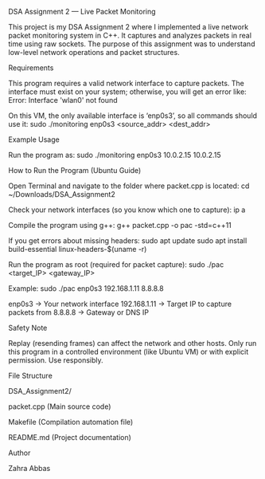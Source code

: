 DSA Assignment 2 — Live Packet Monitoring

This project is my DSA Assignment 2 where I implemented a live network packet monitoring system in C++. It captures and analyzes packets in real time using raw sockets. The purpose of this assignment was to understand low-level network operations and packet structures.

Requirements

This program requires a valid network interface to capture packets.
The interface must exist on your system; otherwise, you will get an error like:
Error: Interface 'wlan0' not found

On this VM, the only available interface is ‘enp0s3’, so all commands should use it:
sudo ./monitoring enp0s3 <source_addr> <dest_addr>

Example Usage

Run the program as:
sudo ./monitoring enp0s3 10.0.2.15 10.0.2.15

How to Run the Program (Ubuntu Guide)

Open Terminal and navigate to the folder where packet.cpp is located:
cd ~/Downloads/DSA_Assignment2

Check your network interfaces (so you know which one to capture):
ip a

Compile the program using g++:
g++ packet.cpp -o pac -std=c++11

If you get errors about missing headers:
sudo apt update
sudo apt install build-essential linux-headers-$(uname -r)

Run the program as root (required for packet capture):
sudo ./pac <interface> <target_IP> <gateway_IP>

Example:
sudo ./pac enp0s3 192.168.1.11 8.8.8.8

enp0s3 → Your network interface
192.168.1.11 → Target IP to capture packets from
8.8.8.8 → Gateway or DNS IP

Safety Note

Replay (resending frames) can affect the network and other hosts.
Only run this program in a controlled environment (like Ubuntu VM) or with explicit permission.
Use responsibly.

File Structure

DSA_Assignment2/

packet.cpp (Main source code)

Makefile (Compilation automation file)

README.md (Project documentation)

Author

Zahra Abbas
